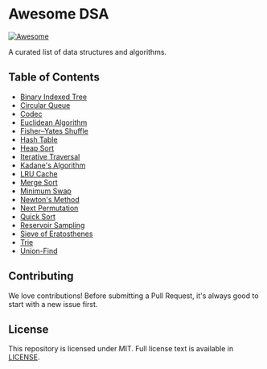 # Awesome DSA
[![Awesome](https://cdn.rawgit.com/sindresorhus/awesome/d7305f38d29fed78fa85652e3a63e154dd8e8829/media/badge.svg)](https://github.com/sindresorhus/awesome)

A curated list of data structures and algorithms.

## Table of Contents
- [Binary Indexed Tree](https://github.com/necusjz/awesome-dsa/blob/main/src/binary_indexed_tree.py)
- [Circular Queue](https://github.com/necusjz/awesome-dsa/blob/main/src/circular_queue.py)
- [Codec](https://github.com/necusjz/awesome-dsa/blob/main/src/codec.py)
- [Euclidean Algorithm](https://github.com/necusjz/awesome-dsa/blob/main/src/euclid.py)
- [Fisher–Yates Shuffle](https://github.com/necusjz/awesome-dsa/blob/main/src/fisher_yates.py)
- [Hash Table](https://github.com/necusjz/awesome-dsa/blob/main/src/hash_table.py)
- [Heap Sort](https://github.com/necusjz/awesome-dsa/blob/main/src/heap_sort.py)
- [Iterative Traversal](https://github.com/necusjz/awesome-dsa/blob/main/src/iterative_traversal.py)
- [Kadane's Algorithm](https://github.com/necusjz/awesome-dsa/blob/main/src/kadane.py)
- [LRU Cache](https://github.com/necusjz/awesome-dsa/blob/main/src/lru_cache.py)
- [Merge Sort](https://github.com/necusjz/awesome-dsa/blob/main/src/merge_sort.py)
- [Minimum Swap](https://github.com/necusjz/awesome-dsa/blob/main/src/min_swap.py)
- [Newton's Method](https://github.com/necusjz/awesome-dsa/blob/main/src/newton.py)
- [Next Permutation](https://github.com/necusjz/awesome-dsa/blob/main/src/next_permutation.py)
- [Quick Sort](https://github.com/necusjz/awesome-dsa/blob/main/src/quick_sort.py)
- [Reservoir Sampling](https://github.com/necusjz/awesome-dsa/blob/main/src/reservoir_sampling.py)
- [Sieve of Eratosthenes](https://github.com/necusjz/awesome-dsa/blob/main/src/sieve_of_eratosthenes.py)
- [Trie](https://github.com/necusjz/awesome-dsa/blob/main/src/trie.py)
- [Union-Find](https://github.com/necusjz/awesome-dsa/blob/main/src/union_find.py)

## Contributing
We love contributions! Before submitting a Pull Request, it's always good to start with a new issue first.

## License
This repository is licensed under MIT. Full license text is available in [LICENSE](https://github.com/necusjz/awesome-dsa/blob/main/LICENSE).
